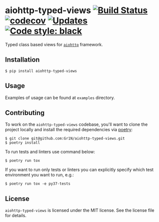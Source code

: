 # aiohttp-typed-views [![Build Status](https://travis-ci.org/Gr1N/aiohttp-typed-views.svg?branch=master)](https://travis-ci.org/Gr1N/aiohttp-typed-views) [![codecov](https://codecov.io/gh/Gr1N/aiohttp-typed-views/branch/master/graph/badge.svg)](https://codecov.io/gh/Gr1N/aiohttp-typed-views) [![Updates](https://pyup.io/repos/github/Gr1N/aiohttp-typed-views/shield.svg)](https://pyup.io/repos/github/Gr1N/aiohttp-typed-views/) [![Code style: black](https://img.shields.io/badge/code%20style-black-000000.svg)](https://github.com/ambv/black)

Typed class based views for [`aiohttp`](https://aiohttp.readthedocs.io/) framework.

## Installation

    $ pip install aiohttp-typed-views

## Usage

Examples of usage can be found at `examples` directory.

## Contributing

To work on the `aiohttp-typed-views` codebase, you'll want to clone the project locally and install the required dependencies via [poetry](https://poetry.eustace.io):

    $ git clone git@github.com:Gr1N/aiohttp-typed-views.git
    $ poetry install

To run tests and linters use command below:

    $ poetry run tox

If you want to run only tests or linters you can explicitly specify which test environment you want to run, e.g.:

    $ poetry run tox -e py37-tests

## License

`aiohttp-typed-views` is licensed under the MIT license. See the license file for details.
